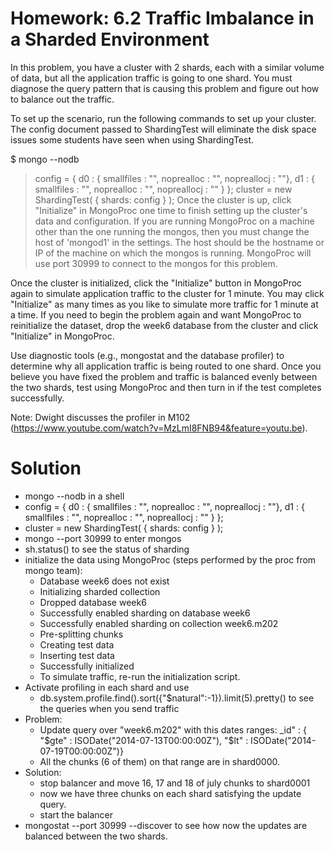 # Homework: 6.2 Traffic Imbalance in a Sharded Environment

In this problem, you have a cluster with 2 shards, each with a similar volume of data, but all the application traffic is going to one shard. You must diagnose the query pattern that is causing this problem and figure out how to balance out the traffic.

To set up the scenario, run the following commands to set up your cluster. The config document passed to ShardingTest will eliminate the disk space issues some students have seen when using ShardingTest.

$ mongo --nodb
> config = { d0 : { smallfiles : "", noprealloc : "", nopreallocj : ""}, d1 : { smallfiles : "", noprealloc : "", nopreallocj : "" } };
> cluster = new ShardingTest( { shards: config } );
Once the cluster is up, click "Initialize" in MongoProc one time to finish setting up the cluster's data and configuration. If you are running MongoProc on a machine other than the one running the mongos, then you must change the host of 'mongod1' in the settings. The host should be the hostname or IP of the machine on which the mongos is running. MongoProc will use port 30999 to connect to the mongos for this problem.

Once the cluster is initialized, click the "Initialize" button in MongoProc again to simulate application traffic to the cluster for 1 minute. You may click "Initialize" as many times as you like to simulate more traffic for 1 minute at a time. If you need to begin the problem again and want MongoProc to reinitialize the dataset, drop the week6 database from the cluster and click "Initialize" in MongoProc.

Use diagnostic tools (e.g., mongostat and the database profiler) to determine why all application traffic is being routed to one shard. Once you believe you have fixed the problem and traffic is balanced evenly between the two shards, test using MongoProc and then turn in if the test completes successfully.

Note: Dwight discusses the profiler in M102 (https://www.youtube.com/watch?v=MzLmI8FNB94&feature=youtu.be).

# Solution
- mongo --nodb in a shell
- config = { d0 : { smallfiles : "", noprealloc : "", nopreallocj : ""}, d1 : { smallfiles : "", noprealloc : "", nopreallocj : "" } };
- cluster = new ShardingTest( { shards: config } );
- mongo --port 30999 to enter mongos
- sh.status() to see the status of sharding
- initialize the data using MongoProc (steps performed by the proc from mongo team):
	- Database week6 does not exist
	- Initializing sharded collection
	- Dropped database week6
	- Successfully enabled sharding on database week6
	- Successfully enabled sharding on collection week6.m202
	- Pre-splitting chunks
	- Creating test data
	- Inserting test data
	- Successfully initialized
	- To simulate traffic, re-run the initialization script.
- Activate profiling in each shard and use 
	- db.system.profile.find().sort({"$natural":-1}).limit(5).pretty() to see the queries when you send traffic
- Problem: 
	- Update query over "week6.m202" with this dates ranges: _id" : { "$gte" : ISODate("2014-07-13T00:00:00Z"), "$lt" : ISODate("2014-07-19T00:00:00Z")}
	- All the chunks (6 of them) on that range are in shard0000.
- Solution:
	- stop balancer and move 16, 17 and 18 of july chunks to shard0001
	- now we have three chunks on each shard satisfying the update query.
	- start the balancer
- mongostat --port 30999 --discover to see how now the updates are balanced between the two shards.
	
 



